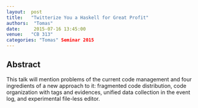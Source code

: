 ```yaml
--- 
layout:  post 
title:   "Twitterize You a Haskell for Great Profit"
authors:  "Tomas"
date:     2015-07-16 13:45:00
venue:   "CB 313"
categories: "Tomas" Seminar 2015
--- 
```

## Abstract

This talk will mention problems of the current code management and
four ingredients of a new approach to it: fragmented code
distribution, code organization with tags and evidences, unified data
collection in the event log, and experimental file-less editor.


